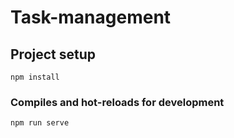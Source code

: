 # Task-management

## Project setup
```
npm install
```

### Compiles and hot-reloads for development
```
npm run serve


